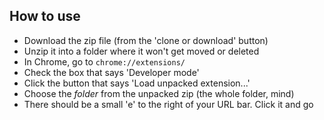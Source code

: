 ## How to use
 - Download the zip file (from the 'clone or download' button)
 - Unzip it into a folder where it won't get moved or deleted
 - In Chrome, go to `chrome://extensions/`
 - Check the box that says 'Developer mode'
 - Click the button that says 'Load unpacked extension...'
 - Choose the _folder_ from the unpacked zip (the whole folder, mind)
 - There should be a small 'e' to the right of your URL bar. Click it and go